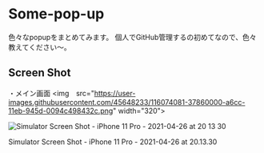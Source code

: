 # Some-pop-up

色々なpopupをまとめてみます。
個人でGitHub管理するの初めてなので、色々教えてください〜。

## Screen Shot
・メイン画面
<img　src="https://user-images.githubusercontent.com/45648233/116074081-37860000-a6cc-11eb-945d-0094c498432c.png" width="320">


![Simulator Screen Shot - iPhone 11 Pro - 2021-04-26 at 20 13 30](https://user-images.githubusercontent.com/45648233/116074081-37860000-a6cc-11eb-945d-0094c498432c.png)

Simulator Screen Shot - iPhone 11 Pro - 2021-04-26 at 20.13.30
